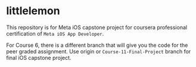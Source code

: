 # littlelemon
This repository is for Meta iOS capstone project for coursera professional certification of `Meta iOS App Developer`.

For Course 6, there is a different branch that will give you the code for the peer graded assignment.
Use origin or `Course-11-Final-Project` branch for final iOS capstone project.

